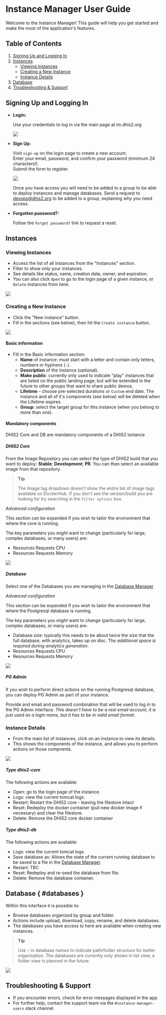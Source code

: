 # Instance Manager User Guide

Welcome to the Instance Manager! This guide will help you get started and make the most of the application's features.


## Table of Contents

1. [Signing Up and Logging In](#signing-up-and-logging-in)
2. [Instances](#instances)
    - [Viewing Instances](#viewing-instances)
    - [Creating a New Instance](#creating-a-new-instance)
    - [Instance Details](#instance-details)
3. [Database](#databases)
4. [Troubleshooting & Support](#troubleshooting--support)


## Signing Up and Logging In

- **Login:**  
  
  Use your credentials to log in via the main page at im.dhis2.org

  ![](resources/images/login.png)

- **Sign Up:**  
  
  Visit `sign-up` on the login page to create a new account.  
  Enter your email, password, and confirm your password (minimum 24 characters!).  
  Submit the form to register.


  ![](resources/images/im_signup.png)

  Once you have access you will need to be added to a group to be able to deploy instances and manage databases. Send a request to devops@dhis2.org to be added to a group, explaining why you need access.


- **Forgotten password?:**  
  
  Follow the `Forgot password?` link to request a reset.




## Instances

### Viewing Instances

- Access the list of all instances from the "Instances" section.
- Filter to show only your instances.
- See details like status, name, creation date, owner, and expiration.
- You can also click `Open` to go to the login page of a given instance, or `Delete` instances from here.

![](resources/images/instances.png)

### Creating a New Instance

- Click the "New instance" button.
- Fill in the sections (see below), then hit the `Create instance` button.
  
![](resources/images/create_instance.png)



#### Basic information

- Fill in the Basic information section:
  - **Name** of instance: must start with a letter and contain only letters, numbers or hyphens (`-`).
  - **Description** of the instance (optional).
  - **Make public**: currently only used to indicate "play" instances that are listed on the public landing page; but will be extended in the future to other groups that want to share public demos.
  - **Lifetime** - choose pre-selected durations or `Custom` end date. The instance and all of it's components (see below) will be deleted when the Lifetime expires.
  - **Group**: select the target group for this instance (when you belong to more than one).


#### Mandatory components

DHIS2 Core and DB are mandatory components of a DHIS2 isntance

##### DHIS2 Core

From the Image Repository you can select the type of DHIS2 build that you want to deploy: **Stable**; **Development**; **PR**.
You can then select an available image from that repository. 

> **Tip**
>
> The Image tag dropdown doesn't show the entire list of image tags available on DockerHub. If you don't see the version/build you are looking for try searching in the `Filter options` box.

*Advanced configuration*

This section can be expanded if you wish to tailor the environment that where the core is running.

The key parameters you *might* want to change (particularly for large, complex databases, or many users) are:

- Resources Requests CPU
- Resources Requests Memory
  
![](resources/images/core_advanced.png)



##### Database

Select one of the Databases you are managing in the [Database Manager](#databases)

*Advanced configuration*

This section can be expanded if you wish to tailor the environment that where the Postgresql database is running.

The key parameters you *might* want to change (particularly for large, complex databases, or many users) are:

- Database size: typically this needs to be about twice the size that the full database, with analytics, takes up on disc. *The additional space is required during analytics generation*.
- Resources Requests CPU
- Resources Requests Memory
  
![](resources/images/postgres_advanced.png)


##### PG Admin

If you wish to perform direct actions on the running Postgresql database, you can deploy PG Admin as part of your instance. 

Provide and email and password combination that will be used to log in to the PG Admin interface. *This doesn't have to be a real email account, it is just used as a login name, but it has to be in valid email format*.



### Instance Details

- From the main list of instances, click on an instance to view its details.
- This shows the components of the instance, and allows you to perform actions on those compnents.


![](resources/images/instance_details.png)


##### Type dhis2-core

The following actions are available:

- Open: go to the login page of the instance.
- Logs: view the current tomcat logs.
- Restart: Restart the DHIS2 core - leaving the filestore intact
- Reset: Redeploy the docker container (pull new docker image if necessary) and clear the filestore.
- Delete: Remove the DHIS2 core docker container 

##### Type dhis2-db

The following actions are available:

- Logs: view the current tomcat logs.
- Save database as: Allows the state of the current running database to be saved to a file in the [Database Manager](#databases). 
- Restart: TBC
- Reset: Redeploy and re-seed the database from file.
- Delete: Remove the database container.



## Database { #databases }

Within this interface it is possible to:

- Browse databases organized by group and folder. 
- Actions include upload, download, copy, rename, and delete databases.
- The databases you have access to here are available when creating new instances.

> **Tip**
>
> Use `/` in database names to indicate path/folder structure for better organisation. The databases are currently only shown in list view, a folder view is planned in the future.


![](resources/images/databases.png)



## Troubleshooting & Support

- If you encounter errors, check for error messages displayed in the app.
- For further help, contact the support team via the `#instance-manager-users` slack channel.

